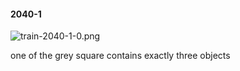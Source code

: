 #### 2040-1
![train-2040-1-0.png](https://github.com/lil-lab/nlvr/raw/master/nlvr/train/images/78/train-2040-1-0.png "train-2040-1-0.png")

one of the grey square contains exactly three objects